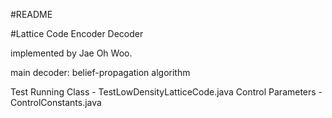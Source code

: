 #README

#Lattice Code Encoder Decoder

implemented by Jae Oh Woo.

main decoder: belief-propagation algorithm

Test Running Class - TestLowDensityLatticeCode.java
Control Parameters - ControlConstants.java
